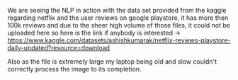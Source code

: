 We are seeing the NLP in action with the data set provided from the kaggle regarding netflix and the user reviews on google playstore, it has more then 100k reviews and due to the sheer high volume of those files,
it could not be uploaded here so here is the link if anybody is interested ->    https://www.kaggle.com/datasets/ashishkumarak/netflix-reviews-playstore-daily-updated?resource=download

Also as the file is extremely large my laptop being old and slow couldn't correctly process the image to its completion.
